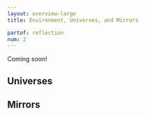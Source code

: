 ```yaml
---
layout: overview-large
title: Environment, Universes, and Mirrors

partof: reflection
num: 2
---
```


Coming soon!

## Universes

## Mirrors